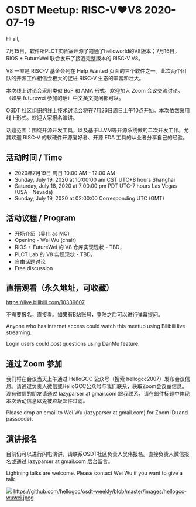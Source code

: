 # OSDT Meetup: RISC-V❤️V8 2020-07-19

Hi all,

7月15日，软件所PLCT实验室开源了跑通了helloworld的V8版本；7月16日，RIOS + FutureWei 联合发布了接近完整版本的 RISC-V V8。

V8 一直是 RISC-V 基金会列在 Help Wanted 页面的三个软件之一。此次两个团队的开源工作相信会极大的促进 RISC-V 生态的丰富和壮大。

本次线上讨论会采用类似 BoF 和 AMA 形式。欢迎加入 Zoom 会议交流讨论。（如果 futurewei 参加的话）中文英文提问都可以。

OSDT 社区组织的线上技术讨论会将在7月26日周日上午10点开始。本次依然采用线上形式。欢迎大家报名演讲。

话题范围：围绕开源开发工具，以及基于LLVM等开源系统做的二次开发工作。尤其欢迎 RISC-V 的软硬件开源爱好者、开源 EDA 工具的从业者分享自己的经验。

## 活动时间 / Time

- 2020年7月19日 周日 10:00 AM - 12:00 AM
- Sunday, July 19, 2020 at 10:00:00 am	CST	UTC+8 hours Shanghai
- Saturday, July 18, 2020 at 7:00:00 pm	PDT	UTC-7 hours Las Vegas (USA - Nevada)
- Sunday, July 19, 2020 at 02:00:00 Corresponding UTC (GMT)

## 活动议程 / Program

- 开场介绍（吴伟 as MC）
- Opening - Wei Wu (chair)
- RIOS + FutureWei 的 V8 仓库实现现状 - TBD，
- PLCT Lab 的 V8 实现现状 - TBD，
- 自由话题讨论
- Free discussion

## 直播观看（永久地址，可收藏）

https://live.bilibili.com/10339607

不需要报名，直接看。如果有B站账号，登陆之后可以进行弹幕提问。

Anyone who has internet access could watch this meetup using Bilibili live streaming.

Login users could post questions using DanMu feature.

## 通过 Zoom 参加

我们将在会议当天上午通过 HelloGCC 公众号（搜索 hellogcc2007）发布会议信息。请通过负责人微信或HelloGCC公众号与我们联系，获取Zoom会议室信息。没有微信的朋友请通过 lazyparser at gmail.com 跟我联系，请在邮件标题中体现本次活动信息以免被垃圾邮件过滤。

Please drop an email to Wei Wu (lazyparser at gmail.com) for Zoom ID (and passcode).

## 演讲报名

目前仍可以进行闪电演讲，请联系OSDT社区负责人吴伟报名。直接负责人微信报名或通过 lazyparser at gmail.com 后台留言。

Lightning talks are welcome. Please contact Wei Wu if you want to give a talk.

![](https://github.com/hellogcc/osdt-weekly/blob/master/images/hellogcc-wuwei.jpeg)
https://github.com/hellogcc/osdt-weekly/blob/master/images/hellogcc-wuwei.jpeg
